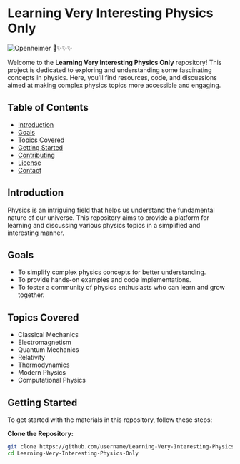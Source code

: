 # Learning Very Interesting Physics Only

![Openheimer 🗿✨️✨️✨️](https://github.com/user-attachments/assets/ea68736d-af46-4a78-bd73-4b58c4feb7af) 

Welcome to the **Learning Very Interesting Physics Only** repository! 
This project is dedicated to exploring and understanding some fascinating concepts in physics. 
Here, you'll find resources, code, and discussions aimed at making complex physics topics more accessible and engaging.

## Table of Contents

- [Introduction](#introduction)
- [Goals](#goals)
- [Topics Covered](#topics-covered)
- [Getting Started](#getting-started)
- [Contributing](#contributing)
- [License](#license)
- [Contact](#contact)

## Introduction

Physics is an intriguing field that helps us understand the fundamental nature of our universe. 
This repository aims to provide a platform for learning and discussing various physics topics in a simplified and interesting manner.

## Goals

- To simplify complex physics concepts for better understanding.
- To provide hands-on examples and code implementations.
- To foster a community of physics enthusiasts who can learn and grow together.

## Topics Covered

- Classical Mechanics
- Electromagnetism
- Quantum Mechanics
- Relativity
- Thermodynamics
- Modern Physics
- Computational Physics

## Getting Started

To get started with the materials in this repository, follow these steps:


**Clone the Repository:**
   ```bash
   git clone https://github.com/username/Learning-Very-Interesting-Physics-Only.git
   cd Learning-Very-Interesting-Physics-Only
